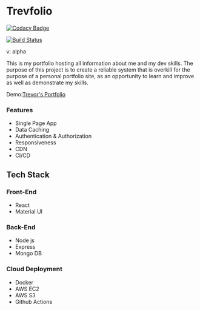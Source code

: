 # Trevfolio

[![Codacy Badge](https://app.codacy.com/project/badge/Grade/3936717d73e94e0d81adc68f161225bb)](https://www.codacy.com?utm_source=github.com&utm_medium=referral&utm_content=trevv16/trevfolio&utm_campaign=Badge_Grade)

[![Build Status](https://travis-ci.com/trevv16/trevfolio.svg?token=tjs3oD6tbXuHirtHszq6&branch=master)](https://travis-ci.com/trevv16/trevfolio)

v: alpha

This is my portfolio hosting all information about me and my dev skills.
The purpose of this project is to create a reliable system that is overkill for the purpose of a personal portfolio site, as an opportunity to learn and improve as well as demonstrate my skills.

Demo:[Trevor's Portfolio](#https://www.trevornjeru.com)

### Features

- Single Page App
- Data Caching
- Authentication & Authorization
- Responsiveness
- CDN
- CI/CD

## Tech Stack

### Front-End

- React
- Material UI

### Back-End

- Node js
- Express
- Mongo DB

### Cloud Deployment

- Docker
- AWS EC2
- AWS S3
- Github Actions

